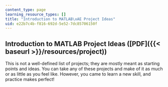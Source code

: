 ```yaml
---
content_type: page
learning_resource_types: []
title: "Introduction to MATLAB\xAE Project Ideas"
uid: e22b7c4b-f816-692d-5e52-7dc85706150f
---
```


Introduction to MATLAB Project Ideas ([PDF]({{< baseurl >}}/resources/project))
-------------------------------------------------------------------------------

This is not a well-defined list of projects; they are mostly meant as starting points and ideas. You can take any of these projects and make of it as much or as little as you feel like. However, you came to learn a new skill, and practice makes perfect!